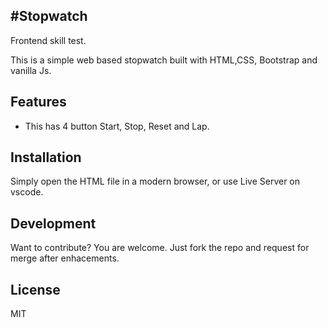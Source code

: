 
#Stopwatch
----------------------------------
Frontend skill test.

This is a simple web based stopwatch built with HTML,CSS, Bootstrap and vanilla Js.
## Features

- This has 4 button Start, Stop, Reset and Lap.

## Installation
Simply open the HTML file in a modern browser, or use Live Server on vscode.

## Development

Want to contribute? You are welcome. Just fork the repo and request for merge after enhacements.

## License

MIT

